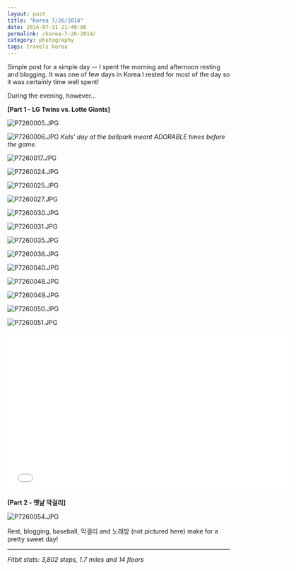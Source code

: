 ```yaml
---
layout: post
title: "Korea 7/26/2014"
date: 2014-07-31 21:40:00
permalink: /korea-7-26-2014/
category: photography
tags: travels korea
---
```

Simple post for a simple day -- I spent the morning and afternoon resting and blogging. It was one of few days in Korea I rested for most of the day so it was certainly time well spent!

During the evening, however...

**[Part 1 - LG Twins vs. Lotte Giants]**

![P7260005.JPG](http://img.svbtle.com/zfqji22s12gdia.jpg)

![P7260006.JPG](http://img.svbtle.com/n6uxk9rtb7yqiw.jpg)
*Kids' day at the ballpark meant ADORABLE times before the game.*

![P7260017.JPG](http://img.svbtle.com/fsnoyaetdezzua.jpg)

![P7260024.JPG](http://img.svbtle.com/tlshebsdjkvq.jpg)

![P7260025.JPG](http://img.svbtle.com/d140ffu5nmcuuq.jpg)

![P7260027.JPG](http://img.svbtle.com/ka3s5f4tl9y3a.jpg)

![P7260030.JPG](http://img.svbtle.com/gmdwhgzwlfnevq.jpg)

![P7260031.JPG](http://img.svbtle.com/6lspsegcagiroq.jpg)

![P7260035.JPG](http://img.svbtle.com/ios9o1fio4usq.jpg)

![P7260036.JPG](http://img.svbtle.com/s5xdscp6xyoga.jpg)

![P7260040.JPG](http://img.svbtle.com/q4u7wrrec9tfaa.jpg)

![P7260048.JPG](http://img.svbtle.com/7vsocbmpgmnfta.jpg)

![P7260049.JPG](http://img.svbtle.com/y8kkevbfefk1q.jpg)

![P7260050.JPG](http://img.svbtle.com/cyvjigvye7gdog.jpg)

![P7260051.JPG](http://img.svbtle.com/qup0gvk2qjzn0w.jpg)

<iframe width="640" height="360" src="//www.youtube.com/embed/NIQ9VcYHsjo" frameborder="0" allowfullscreen></iframe>

**[Part 2 - 옛날 막걸리]**

![P7260054.JPG](http://img.svbtle.com/1tjuozesffe2yg.jpg)

Rest, blogging, baseball, 막걸리 and 노래방 (not pictured here) make for a pretty sweet day!

***

*Fitbit stats: 3,802 steps, 1.7 miles and 14 floors*
